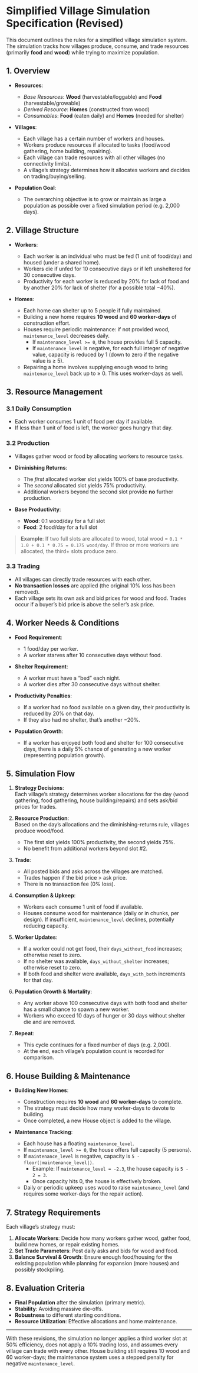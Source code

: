 # Simplified Village Simulation Specification (Revised)

This document outlines the rules for a simplified village simulation system. The simulation tracks how villages produce, consume, and trade resources (primarily **food** and **wood**) while trying to maximize population.

## 1. Overview

- **Resources**:  
  - *Base Resources*: **Wood** (harvestable/loggable) and **Food** (harvestable/growable)  
  - *Derived Resource*: **Homes** (constructed from wood)  
  - *Consumables*: **Food** (eaten daily) and **Homes** (needed for shelter)

- **Villages**:  
  - Each village has a certain number of workers and houses.  
  - Workers produce resources if allocated to tasks (food/wood gathering, home building, repairing).  
  - Each village can trade resources with all other villages (no connectivity limits).  
  - A village’s strategy determines how it allocates workers and decides on trading/buying/selling.

- **Population Goal**:  
  - The overarching objective is to grow or maintain as large a population as possible over a fixed simulation period (e.g. 2,000 days).

## 2. Village Structure

- **Workers**:  
  - Each worker is an individual who must be fed (1 unit of food/day) and housed (under a shared home).  
  - Workers die if unfed for 10 consecutive days or if left unsheltered for 30 consecutive days.  
  - Productivity for each worker is reduced by 20% for lack of food and by another 20% for lack of shelter (for a possible total −40%).  

- **Homes**:  
  - Each home can shelter up to 5 people if fully maintained.  
  - Building a new home requires **10 wood** and **60 worker-days** of construction effort.  
  - Houses require periodic maintenance: if not provided wood, `maintenance_level` decreases daily.  
    - If `maintenance_level >= 0`, the house provides full 5 capacity.  
    - If `maintenance_level` is negative, for each full integer of negative value, capacity is reduced by 1 (down to zero if the negative value is ≥ 5).  
  - Repairing a home involves supplying enough wood to bring `maintenance_level` back up to ≥ 0. This uses worker-days as well.

## 3. Resource Management

### 3.1 Daily Consumption
- Each worker consumes 1 unit of food per day if available.  
- If less than 1 unit of food is left, the worker goes hungry that day.

### 3.2 Production
- Villages gather wood or food by allocating workers to resource tasks.  
- **Diminishing Returns**:  
  - The *first* allocated worker slot yields 100% of base productivity.  
  - The *second* allocated slot yields 75% productivity.  
  - Additional workers beyond the second slot provide **no** further production.  

- **Base Productivity**:
  - **Wood**: 0.1 wood/day for a full slot  
  - **Food**: 2 food/day for a full slot  

> **Example**: If two full slots are allocated to wood, total wood = `0.1 * 1.0 + 0.1 * 0.75 = 0.175 wood/day`. If three or more workers are allocated, the third+ slots produce zero.

### 3.3 Trading
- All villages can directly trade resources with each other.  
- **No transaction losses** are applied (the original 10% loss has been removed).  
- Each village sets its own ask and bid prices for wood and food. Trades occur if a buyer’s bid price is above the seller’s ask price.

## 4. Worker Needs & Conditions

- **Food Requirement**:  
  - 1 food/day per worker.  
  - A worker starves after 10 consecutive days without food.

- **Shelter Requirement**:  
  - A worker must have a “bed” each night.  
  - A worker dies after 30 consecutive days without shelter.

- **Productivity Penalties**:  
  - If a worker had no food available on a given day, their productivity is reduced by 20% on that day.  
  - If they also had no shelter, that’s another −20%.

- **Population Growth**:  
  - If a worker has enjoyed both food and shelter for 100 consecutive days, there is a daily 5% chance of generating a new worker (representing population growth).

## 5. Simulation Flow

1. **Strategy Decisions**:  
   Each village’s strategy determines worker allocations for the day (wood gathering, food gathering, house building/repairs) and sets ask/bid prices for trades.

2. **Resource Production**:  
   Based on the day’s allocations and the diminishing-returns rule, villages produce wood/food.  
   - The first slot yields 100% productivity, the second yields 75%.  
   - No benefit from additional workers beyond slot #2.

3. **Trade**:  
   - All posted bids and asks across the villages are matched.  
   - Trades happen if the bid price > ask price.  
   - There is no transaction fee (0% loss).

4. **Consumption & Upkeep**:  
   - Workers each consume 1 unit of food if available.  
   - Houses consume wood for maintenance (daily or in chunks, per design). If insufficient, `maintenance_level` declines, potentially reducing capacity.

5. **Worker Updates**:  
   - If a worker could not get food, their `days_without_food` increases; otherwise reset to zero.  
   - If no shelter was available, `days_without_shelter` increases; otherwise reset to zero.  
   - If both food and shelter were available, `days_with_both` increments for that day.

6. **Population Growth & Mortality**:  
   - Any worker above 100 consecutive days with both food and shelter has a small chance to spawn a new worker.  
   - Workers who exceed 10 days of hunger or 30 days without shelter die and are removed.

7. **Repeat**:  
   - This cycle continues for a fixed number of days (e.g. 2,000).  
   - At the end, each village’s population count is recorded for comparison.

## 6. House Building & Maintenance

- **Building New Homes**:  
  - Construction requires **10 wood** and **60 worker-days** to complete.  
  - The strategy must decide how many worker-days to devote to building.  
  - Once completed, a new House object is added to the village.

- **Maintenance Tracking**:  
  - Each house has a floating `maintenance_level`.  
  - If `maintenance_level >= 0`, the house offers full capacity (5 persons).  
  - If `maintenance_level` is negative, capacity is `5 - floor(|maintenance_level|)`.  
    - Example: If `maintenance_level = -2.3`, the house capacity is `5 - 2 = 3`.  
    - Once capacity hits 0, the house is effectively broken.  
  - Daily or periodic upkeep uses wood to raise `maintenance_level` (and requires some worker-days for the repair action).

## 7. Strategy Requirements

Each village’s strategy must:

1. **Allocate Workers**: Decide how many workers gather wood, gather food, build new homes, or repair existing homes.  
2. **Set Trade Parameters**: Post daily asks and bids for wood and food.  
3. **Balance Survival & Growth**: Ensure enough food/housing for the existing population while planning for expansion (more houses) and possibly stockpiling.

## 8. Evaluation Criteria

- **Final Population** after the simulation (primary metric).  
- **Stability**: Avoiding massive die-offs.  
- **Robustness** to different starting conditions.  
- **Resource Utilization**: Effective allocations and home maintenance.

----

With these revisions, the simulation no longer applies a third worker slot at 50% efficiency, does not apply a 10% trading loss, and assumes every village can trade with every other. House building still requires 10 wood and 60 worker-days; the maintenance system uses a stepped penalty for negative `maintenance_level`.

